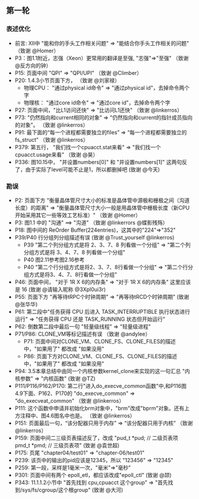 ## 第一轮

### 表述优化
- 前言: XII中 "能和你的手头工作相关问题" => "能结合你手头工作相关的问题" （致谢 @Homer）
- P3：图1.1附近，志强（Xeon）更常用的翻译是至强, "志强"=>"至强" （致谢 @反方向的钟）
- P15: 页面中间 "QPI" => "QPI/UPI" （致谢 @Climber）
- P20: 1.4.3小节页面下方， （致谢 @刘家禄）
	- 物理CPU： "通过physical id命令" => "通过physical id"，去掉命令两个字
	- 物理核： "通过core id命令" => "通过core id"，去掉命令两个字
- P27: 页面中间，"比L1访问还快" => "比访问L1还快"   （致谢 @linkerros）
- P73: "仍然指向和current相同的对象" => "仍然指向和current的指针成员指向的对象"。 （致谢 @linkerros）
- P91: 最下面的“每一个进程都需要独立的files” => “每一个进程都需要独立的fs_struct” （致谢 @linkerros）
- P379: 第五行， "我们找一个cpuacct.stat来看" => "我们找一个cpuacct.usage来看"   （致谢 @昊）
- P336: 图10.15中， "并设置numbers[0]" 和 "并设置numbers[1]" 这两句反了，由于实际了level可能不止是1，所以都删掉吧  (致谢 @今天)

### 勘误
- P2: 页面下方 "衡量晶体管尺寸大小的标准是晶体管中源极和栅极之间（沟道长度）的距离" => "衡量晶体管尺寸大小一般是用晶体管中栅极长度（新CPU开始采用其它一些等效工艺标准）"  （致谢 @Homer）
- P3: 图1.1 中的 "沟通" ==> "沟道"  （致谢 @linkerrors @蝶影残殇）
- P18: 图中间的 ReOrder Buffer(224entries)，这其中的"224"=>"352"
- P39/P40 行分组列分组描述有误  (致谢 @Trust_yourself @linkerros)
	- P39 "第二个列分组方式是将 2、3、7、8 列看做一个分组" => "第二个列分组方式是将 3、4、7、8 列看做一个分组"
	- P40 图2.11参考图2.16参考
	- P40 "第二个行分组方式是将2、3、7、8行看做一个分组" => "第二个行分组方式是将3、4、7、8行看做一个分组"
- P46: 页面中间， "对于 1R X 6的内存条" => "对于 1R X 6的内存条" 这里应该是 16  (致谢 @请输入昵称 @3Xpl0ui3r)
- P55: 页面下方 "再等待tRPC个时钟周期" => "再等待tRCD个时钟周期"   (致谢 @张华华)
- P61: 第二段中"任务获得 CPU 后进入 TASK_INTERRUPTIBLE 执行状态进行运行" => "任务获得 CPU 还是 TASK_RUNNING 状态但开始运行"
- P62: 倒数第二段中最后一句 "轻量级线程" => "轻量级进程"
- P71/P86:   CLONE_VM等标记描述有误  （致谢 @andylee） 
	- P71: 页面中间对CLONE_VM、CLONE_FS、CLONE_FILES的描述中，"如果用了" 都改成 "如果没用"
	- P86: 页面下方对CLONE_VM、CLONE_FS、CLONE_FILES的描述中，"如果用了" 都改成 "如果没用"
- P94: 3.5本章总结中由同一个内核参数kernel_clone来实现的这一句汇总  "内核参数" => "内核函数"  (致谢 @TZ)
- P111/P116/P162/P170: 第二行"进入do_execve_common函数"中,和P116图4.9下面、P162、P170的 "do_execve_common" => "do_execveat_common" （致谢 @linkerros）
- P111: 这个函数中申请并初始化brm对象中，"brm"改成"bprm"对象。还有上方注释中、图4.6图名中也是。 （致谢 @linkerros）
- P151: 页面最后一句，“该分配器只用于内存” => “该分配器只用于内核” （致谢 @linkerros）
- P159: 页面中间二三级页表描述反了，改成 "pud_t \*pud; // 二级页表项   pmd_t \*pmd; // 三级页表项"  (致谢 @袁世超)
- P175: 页尾 "chapter04/test01" =>  "chapter-06/test01"
- P239: 该页中的输出的pid应该是12345，所以 "123456" => "12345"
- P259: 第一段，采样是1毫米一次，"毫米"=>"毫秒"
- P301: 页面中间有两个 epoll_etl，都应该改成"epoll_ctl"  (致谢 @颉)
- P343: 11.1.1.2小节中 "首先找到 cpu,cpuacct 这个group" => "首先找到/sys/fs/cgroup/这个根group" (致谢 @大河)

